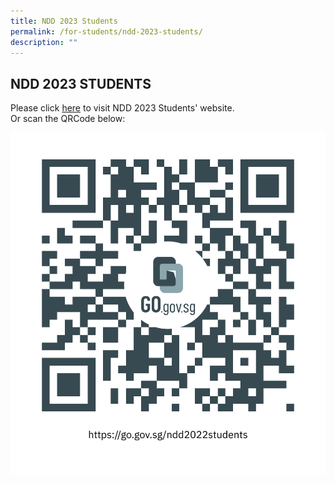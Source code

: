 ```yaml
---
title: NDD 2023 Students
permalink: /for-students/ndd-2023-students/
description: ""
---
```

## NDD 2023 STUDENTS

Please click [here](https://sites.google.com/moe.edu.sg/ndd2023students) to visit NDD 2023 Students' website.  
Or scan the QRCode below:

![](/images/ndd2022students.png)
